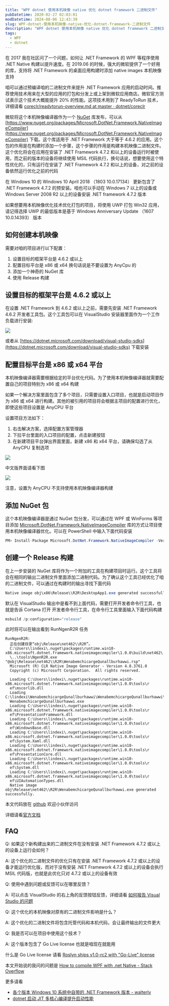 ```yaml
---
title: "WPF dotnet 使用本机映像 native 优化 dotnet framework 二进制文件"
pubDatetime: 2020-02-27 02:03:01
modDatetime: 2024-08-06 12:43:39
slug: WPF-dotnet-使用本机映像-native-优化-dotnet-framework-二进制文件
description: "WPF dotnet 使用本机映像 native 优化 dotnet framework 二进制文件"
tags:
  - WPF
  - dotnet
---
```





在 2017 我在社区问了一个问题，如何让 .NET Framework 的 WPF 等程序使用 .NET Native 构建以提升速度。在 2019.06 的时候，强大的微软提供了一个好用的库，支持将 .NET Framework 的桌面应用构建时添加 native images 本机映像支持

<!--more-->


<!-- CreateTime:2020/2/27 10:03:01 -->



咱可以通过预编译咱的二进制文件来提升 .NET Framework 应用的启动时间。推荐使用技术用来在大型的应用的打包和分发上或上架到微软应用商店。微软官方测试表示这个技术大概能提升 20% 的性能。这项技术用到了 ReadyToRun 技术，详细请看 [coreclr/readytorun-overview.md at master · dotnet/coreclr](https://github.com/dotnet/coreclr/blob/master/Documentation/botr/readytorun-overview.md )

微软将这个本机映像编译器作为一个 [NuGet](https://www.nuget.org/packages/Microsoft.DotNet.Framework.NativeImageCompiler) 库发布，可以从 [https://www.nuget.org/packages/Microsoft.DotNet.Framework.NativeImageCompiler](https://www.nuget.org/packages/Microsoft.DotNet.Framework.NativeImageCompiler) 下载。这个库适用于 .NET Framework 大于等于 4.6.2 的应用。这个包的作用是在构建时添加一个步骤，这个步骤的作用是构建本机映像二进制文件。这个优化将会在应用在安装了 .NET Framework 4.7.2 和以上的设备运行时被使用，而之前的版本的设备将继续使用 MSIL 代码执行，换句话说，想要使用这个特性优化的，只有运行在安装了 .NET Framework 4.7.2 和以上的设备，对之前的设备依然运行优化之前的代码

在 Windows 10 的 Windows 10 April 2018 （1803 10.0.17134） 更新包含了 .NET Framework 4.7.2 的预安装。咱也可以手动在 Windows 7 以上的设备或 Windows Server 2008 R2 以上的设备安装 .NET framework 4.7.2 版本

如果想要用本机映像优化技术优化打包的项目，将使用 UWP 打包 Win32 应用，请记得选择 UWP 的最低版本是基于 Windows Anniversary Update （1607 10.0.14393） 版本

## 如何创建本机映像

需要对咱的项目进行以下配置：

1. 设置目标的框架平台是 4.6.2 或以上
2. 配置目标平台是 x86 或 x64 换句话说是不要设置为 AnyCpu 的
3. 添加一个神奇的 NuGet 库
4. 使用 Release 构建

## 设置目标的框架平台是 4.6.2 或以上

在设置 .NET Framework 到 4.6.2 或以上之前，需要先安装 .NET Framework 4.6.2 开发者工具包。这个工具包可以在 VisualStudio 安装器里面作为一个工作负载进行安装:

<!-- ![](images/img-WPF dotnet 使用本机映像 native 优化 dotnet framework 二进制文件0.png) -->

![](images/img-modify-5b4b2bd3193401eef5c92e1e5cd8f0a5.jpg)

<!-- 以上是[官方文档](https://docs.microsoft.com/zh-cn/windows/msix/desktop/desktop-to-uwp-r2r) 提供的图片，而最新的 VisualStudio 2019 的设置如下图 -->

<!-- ![](images/img-WPF dotnet 使用本机映像 native 优化 dotnet framework 二进制文件1.png) -->

或者从 [https://dotnet.microsoft.com/download/visual-studio-sdks](https://dotnet.microsoft.com/download/visual-studio-sdks) 下载安装

## 配置目标平台是 x86 或 x64 平台

本机映像编译器需要根据给定的平台优化代码。为了使用本机映像编译器就需要配置自己的项目特别为 x86 或 x64 构建

如果一个解决方案里面包含了多个项目，只需要设置入口项目，也就是启动项目作为 x86 或 x64 进行构建。其他的被引用的项目将会根据主项目的配置进行优化，即使这些项目设置是 AnyCPU 平台

设置项目方法如下：

1. 右击解决方案，选择配置方案管理器
2. 下拉平台里面的入口项目的配置，点击新建按钮
3. 在新建项目平台弹出界面里面，新建 x86 和 x64 平台，请确保勾选了从 AnyCPU 复制选项

<!-- ![](images/img-WPF dotnet 使用本机映像 native 优化 dotnet framework 二进制文件2.png) -->

![](images/img-modify-7a4f0cef1182d4724bd448116cebecf5.jpg)

中文版界面请看下图

<!-- ![](images/img-WPF dotnet 使用本机映像 native 优化 dotnet framework 二进制文件3.png) -->

![](images/img-modify-3f5ce1ba5d44412b0c11998cf0035e40.jpg)

注意，设置为 AnyCPU 不支持使用本机映像编译器构建

## 添加 NuGet 包

这个本机映像编译器是通过 NuGet 包分发，可以通过在 WPF 或 WinForms 等项目添加 [Microsoft.DotNet.Framework.NativeImageCompiler](https://www.nuget.org/packages/Microsoft.DotNet.Framework.NativeImageCompiler) 库的方式让项目使用本机映像编译器优化。可以在 PowerShell 中输入下面代码安装

```csharp
PM> Install-Package Microsoft.DotNet.Framework.NativeImageCompiler -Version 1.0.0
```

## 创建一个 Release 构建

在上一步安装的 NuGet 库将作为一个附加的工具在构建项目时运行。这个工具将会在相同的输出二进制文件里面添加二进制代码。为了确认这个工具已经优化了咱的二进制文件，可以通过在构建时的输出寻找下面代码

```csharp
Native image obj\x86\Release\\R2R\DesktopApp1.exe generated successfully.
```

默认在 VisualStudio 输出中是看不到上面代码，需要打开开发者命令行工具，也就是告诉 Cortana 打开 开发者命令行工具，在命令行工具里面输入下面代码构建

```csharp
msbuild /p:configuration="release"
```

此时将可以在输出看到 RunNgenR2R 任务

```
RunNgenR2R:
  正在创建目录“obj\Release\net462\\R2R”。
  C:\Users\lindexi\.nuget\packages\runtime.win10-x86.microsoft.dotnet.framework.nativeimagecompiler\1.0.0\build\net462\..
  \..\tools\NgenR2R.exe "@obj\Release\net462\\R2R\WenabemchicargeQunallburhawwi.rsp"
  Microsoft (R) CLR Native Image Generator - Version 4.8.3761.0
  Copyright (c) Microsoft Corporation.  All rights reserved.

  Loading C:\Users\lindexi\.nuget\packages\runtime.win10-x86.microsoft.dotnet.framework.nativeimagecompiler\1.0.0\tools\r
  ef\mscorlib.dll
  Loading C:\lindexi\WenabemchicargeQunallburhawwi\WenabemchicargeQunallburhawwi\obj\Release\net462\
  WenabemchicargeQunallburhawwi.exe
  Loading C:\Users\lindexi\.nuget\packages\runtime.win10-x86.microsoft.dotnet.framework.nativeimagecompiler\1.0.0\tools\r
  ef\PresentationFramework.dll
  Loading C:\Users\lindexi\.nuget\packages\runtime.win10-x86.microsoft.dotnet.framework.nativeimagecompiler\1.0.0\tools\r
  ef\WindowsBase.dll
  Loading C:\Users\lindexi\.nuget\packages\runtime.win10-x86.microsoft.dotnet.framework.nativeimagecompiler\1.0.0\tools\r
  ef\System.Xaml.dll
  Loading C:\Users\lindexi\.nuget\packages\runtime.win10-x86.microsoft.dotnet.framework.nativeimagecompiler\1.0.0\tools\r
  ef\PresentationCore.dll
  Loading C:\Users\lindexi\.nuget\packages\runtime.win10-x86.microsoft.dotnet.framework.nativeimagecompiler\1.0.0\tools\r
  ef\System.dll
  Loading C:\Users\lindexi\.nuget\packages\runtime.win10-x86.microsoft.dotnet.framework.nativeimagecompiler\1.0.0\tools\r
  ef\UIAutomationTypes.dll
  Native image obj\Release\net462\\R2R\WenabemchicargeQunallburhawwi.exe generated successfully.
```

本文代码放在 [github](https://github.com/lindexi/lindexi_gd/tree/af04ec5ddcb5643d4472b87645894ddebd30dc6f/WenabemchicargeQunallburhawwi) 欢迎小伙伴访问

详细请看[官方文档](https://docs.microsoft.com/zh-cn/windows/msix/desktop/desktop-to-uwp-r2r)

## FAQ

Q: 如果这个新构建出来的二进制文件在没有安装 .NET Framework 4.7.2 或以上的设备上运行会如何？

A: 这个优化的二进制文件的优化只有在安装 .NET Framework 4.7.2 或以上的设备才能运行优化版，而对于没有安装 .NET Framework 4.7.2 或以上的设备会执行 MSIL 代码版，也就是此优化只对 4.7.2 或以上的设备有效

Q: 使用中遇到问题或反馈可以在哪里反馈？

A: 可以点击 VisualStudio 的右上角的反馈按钮反馈，详细请看 [如何报告 Visual Studio 的问题](https://docs.microsoft.com/zh-cn/visualstudio/ide/how-to-report-a-problem-with-visual-studio?view=vs-2019 )

Q: 这个优化的本机映像对原有的二进制文件影响是什么？

A: 这个优化的二进制文件将包含托管代码和本机代码，会让最终输出的文件更大

Q: 我是否可以在项目中使用这个技术？

A: 这个版本包含了 Go Live license 也就是咱现在就能用

什么是 Go Live license 请看 [Roslyn ships v1.0-rc2 with "Go-Live" license](https://devblogs.microsoft.com/vbteam/roslyn-ships-v1-0-rc2-with-go-live-license/ )

本文开始说的我问的问题是 [How to compile WPF with .net Native - Stack Overflow](https://stackoverflow.com/questions/46801396/how-to-compile-wpf-with-net-native/60407052#60407052 )

更多请看 

- [各个版本 Windows 10 系统中自带的 .NET Framework 版本 - walterlv](https://blog.walterlv.com/post/embeded-dotnet-version-in-all-windows.html )
- [dotnet 启动 JIT 多核心编译提升启动性能](https://blog.lindexi.com/post/dotnet-%E5%90%AF%E5%8A%A8-JIT-%E5%A4%9A%E6%A0%B8%E5%BF%83%E7%BC%96%E8%AF%91%E6%8F%90%E5%8D%87%E5%90%AF%E5%8A%A8%E6%80%A7%E8%83%BD.html )
 
